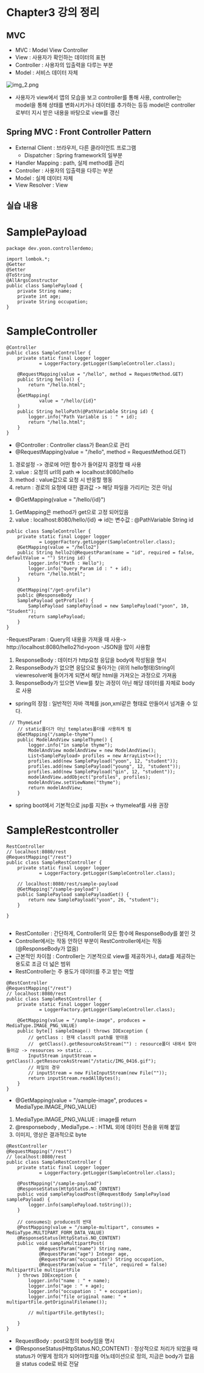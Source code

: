 # Chapter3 강의 정리

## MVC

- MVC : Model View Controller
- View : 사용자가 확인하는 데이터의 표현
- Controller : 사용자의 입출력을 다루는 부분
- Model : 서비스 데이터 자체

![img_2.png](img_2.png)
- 사용자가 view에서 앱의 모습을 보고 controller를 통해 사용, controller는 model을 통해 상태를 변화시키거나 데이터를 추가하는 등등 model은 controller로부터 지시 받은 내용을
  바탕으로 view를 갱신

## Spring MVC : Front Controller Pattern

- External Client : 브라우저, 다른 클라이언트 프로그램
  - Dispatcher : Spring framework의 일부분
- Handler Mapping : path, 실제 method를 관리
- Controller : 사용자의 입출력을 다루는 부분
- Model : 실제 데이터 자체
- View Resolver : View

## 실습 내용

# SamplePayload

```
package dev.yoon.controllerdemo;

import lombok.*;
@Getter
@Setter
@ToString
@AllArgsConstructor
public class SamplePayload {
    private String name;
    private int age;
    private String occupation;
}
```

# SampleController

```
@Controller
public class SampleController {
    private static final Logger logger
            = LoggerFactory.getLogger(SampleController.class);
   
    @RequestMapping(value = "/hello", method = RequestMethod.GET)
    public String hello() {
        return "/hello.html";
    }
    @GetMapping(
            value = "/hello/{id}"
    )
    public String helloPath(@PathVariable String id) {
        logger.info("Path Variable is : " + id);
        return "/hello.html";
    }
}
```

- @Controller : Controller class가 Bean으로 관리
- @RequestMapping(value = "/hello", method = RequestMethod.GET)

1. 경로설정 -> 경로에 어떤 함수가 들어갈지 결정할 때 사용
2. value : 요청의 url의 path => localhost:8080/hello
3. method : value값으로 요청 시 반응할 행동
4. return : 경로의 요청에 대한 결과값 -> 해당 파일을 가리키는 것은 아님

- @GetMapping(value = "/hello/{id}")

1. GetMapping은 method가 get으로 고정 되어있음
2. value : localhost:8080/hello/{id} => id는 변수값 : @PathVariable String id



```
public class SampleController {
    private static final Logger logger
            = LoggerFactory.getLogger(SampleController.class);
    @GetMapping(value = "/hello2")
    public String hello2(@RequestParam(name = "id", required = false, defaultValue = "") String id) {
        logger.info("Path : Hello");
        logger.info("Query Param id : " + id);
        return "/hello.html";
    }

    @GetMapping("/get-profile")
    public @ResponseBody
    SamplePayload getProfile() {
        SamplePayload samplePayload = new SamplePayload("yoon", 10, "Student");
        return samplePayload;
    }
}

```
-RequestParam : Query의 내용을 가져올 때 사용-> http://localhost:8080/hello2?id=yoon
-JSON을 많이 사용함
1. ResponseBody : 데이터가 http요청 응답을 body에 작성됨을 명시
2. ResponseBody가 없으면 응답으로 돌아가는 (위의 hello형태)String이 viewresolver에 들어가게 되면서 해당 html을 가져오는 과정으로 가져옴
3. ResponseBody가 있으면 View를 찾는 과정이 아닌 해당 데이터를 자체로 body로 사용
- spring의 장점 : 일반적인 자바 객체를 json,xml같은 형태로 만들어서 넘겨줄 수 있다.



```
 // ThymeLeaf
    // static폴더가 아닌 templates폴더를 사용하게 됨
    @GetMapping("/sample-thyme")
    public ModelAndView sampleThyme() {
        logger.info("in sample thyme");
        ModelAndView modelAndView = new ModelAndView();
        List<SamplePayload> profiles = new ArrayList<>();
        profiles.add(new SamplePayload("yoon", 12, "student"));
        profiles.add(new SamplePayload("young", 12, "student"));
        profiles.add(new SamplePayload("gin", 12, "student"));
        modelAndView.addObject("profiles", profiles);
        modelAndView.setViewName("thyme");
        return modelAndView;
    }
```
- spring boot에서 기본적으로 jsp를 지원x -> thymeleaf를 사용 권장


# SampleRestcontroller

```
RestController
// localhost:8080/rest
@RequestMapping("/rest")
public class SampleRestController {
    private static final Logger logger
            = LoggerFactory.getLogger(SampleController.class);
            
    // localhost:8080/rest/sample-payload
    @GetMapping("/sample-payload")
    public SamplePayload samplePayloadGet() {
        return new SamplePayload("yoon", 26, "student");
    }
    
}
            
```
- RestContoller : 간단하게, Controller의 모든 함수에 ResponseBody를 붙인 것
- Controller에서는 작동 안하던 부분이 RestController에서는 작동 (@ResponseBody가 없음)
- 근본적인 차이점 : Controller는 기본적으로 view를 제공하거나, data를 제공하는 용도로 조금 더 넓은 범위
- RestController는 주 용도가 데이터를 주고 받는 역할



```
@RestController
@RequestMapping("/rest")
// localhost:8080/rest
public class SampleRestController {
    private static final Logger logger
            = LoggerFactory.getLogger(SampleController.class);

    @GetMapping(value = "/sample-image", produces = MediaType.IMAGE_PNG_VALUE)
    public byte[] sampleImage() throws IOException {
        // getClass : 현재 class의 path를 받아옴
        //  getClass().getResourceAsStream("") : resource폴더 내에서 찾아들어감 -> resources >> static ...
        InputStream inputStream = getClass().getResourceAsStream("/static/IMG_0416.gif");
        // 파일의 경우
        // inputStream = new FileInputStream(new File(""));
        return inputStream.readAllBytes();
    }
}
```
- @GetMapping(value = "/sample-image", produces = MediaType.IMAGE_PNG_VALUE)

1. MediaType.IMAGE_PNG_VALUE : image를 return
2. @responsebody , MediaType.~ : HTML 외에 데이터 전송을 위해 붙임
3. 이미지, 영상은 결과적으로 byte



```
@RestController
@RequestMapping("/rest")
// localhost:8080/rest
public class SampleRestController {
    private static final Logger logger
            = LoggerFactory.getLogger(SampleController.class);

    @PostMapping("/sample-payload")
    @ResponseStatus(HttpStatus.NO_CONTENT)
    public void samplePayloadPost(@RequestBody SamplePayload samplePayload) {
        logger.info(samplePayload.toString());
    }

    // consumes는 produces의 반대
    @PostMapping(value = "/sample-multipart", consumes = MediaType.MULTIPART_FORM_DATA_VALUE)
    @ResponseStatus(HttpStatus.NO_CONTENT)
    public void sampleMultipartPost(
            @RequestParam("name") String name,
            @RequestParam("age") Integer age,
            @RequestParam("occupation") String occupation,
            @RequestParam(value = "file", required = false) MultipartFile multipartFile
    ) throws IOException {
        logger.info("name : " + name);
        logger.info("age : " + age);
        logger.info("occupation : " + occupation);
        logger.info("file original name: " + multipartFile.getOriginalFilename());

        // multipartFile.getBytes();

    }
}
```
- RequestBody : post요청의 body임을 명시
- @ResponseStatus(HttpStatus.NO_CONTENT) : 정상적으로 처리가 되었을 때 status가 어떻게 정의가 되어야할지를 어노테이션으로 정의, 지금은 body가 없음을 status code로 바로 전달























